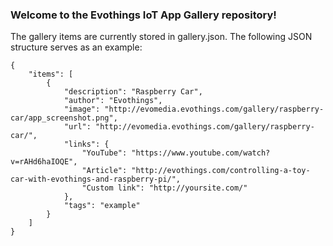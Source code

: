 ### Welcome to the Evothings IoT App Gallery repository!

The gallery items are currently stored in gallery.json. The following JSON structure serves as an example:

	{
		"items": [
			{
				"description": "Raspberry Car",
				"author": "Evothings",
				"image": "http://evomedia.evothings.com/gallery/raspberry-car/app_screenshot.png",
				"url": "http://evomedia.evothings.com/gallery/raspberry-car/",
				"links": {
					"YouTube": "https://www.youtube.com/watch?v=rAHd6haIOQE",
					"Article": "http://evothings.com/controlling-a-toy-car-with-evothings-and-raspberry-pi/",
					"Custom link": "http://yoursite.com/"
				},
				"tags": "example"
			}
		]
	}